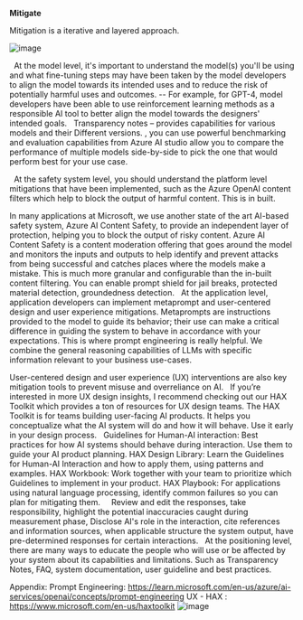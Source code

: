 **Mitigate**

Mitigation is a iterative and layered approach. 

![image](https://github.com/user-attachments/assets/a10f7798-d7f7-4b18-bf60-b6c8c494d42e)

 
At the model level, it's important to understand the model(s) you'll be using and what fine-tuning steps may have been taken by the model developers to align the model towards its intended uses and to reduce the risk of potentially harmful uses and outcomes.
-- For example, for GPT-4, model developers have been able to use reinforcement learning methods as a responsible AI tool to better align the model towards the designers' intended goals.
 
Transparency notes – provides capabilities for various models and their Different versions.
, you can use powerful benchmarking and evaluation capabilities from Azure AI studio allow you to compare the performance of multiple models side-by-side to pick the one that would perform best for your use case.

 
At the safety system level, you should understand the platform level mitigations that have been implemented, such as the Azure OpenAI content filters which help to block the output of harmful content. This is in built. 

In many applications at Microsoft, we use another state of the art  AI-based safety system, Azure AI Content Safety, to provide an independent layer of protection, helping you to block the output of risky content. Azure AI Content Safety is a content moderation offering that goes around the model and monitors the inputs and outputs to help identify and prevent attacks from being successful and catches places where the models make a mistake. This is much more granular and configurable than the in-built content filtering. You can enable prompt shield for jail breaks, protected material detection, groundedness detection.
 
At the application level, application developers can implement metaprompt and user-centered design and user experience mitigations. Metaprompts are instructions provided to the model to guide its behavior; their use can make a critical difference in guiding the system to behave in accordance with your expectations. This is where prompt engineering is really helpful. We combine the general reasoning capabilities of LLMs with specific information relevant to your business use-cases.

User-centered design and user experience (UX) interventions are also key mitigation tools to prevent misuse and overreliance on AI.
 
If you’re interested in more UX design insights, I recommend checking out our HAX Toolkit which provides a ton of resources for UX design teams.
The HAX Toolkit is for teams building user-facing AI products. It helps you conceptualize what the AI system will do and how it will behave. Use it early in your design process.
 
Guidelines for Human-AI interaction: Best practices for how AI systems should behave during interaction. Use them to guide your AI product planning.
HAX Design Library: Learn the Guidelines for Human-AI Interaction and how to apply them, using patterns and examples.
HAX Workbook: Work together with your team to prioritize which Guidelines to implement in your product.
HAX Playbook: For applications using natural language processing, identify common failures so you can plan for mitigating them.
 
 
Review and edit the responses, take responsibility, highlight the potential inaccuracies caught during measurement phase, Disclose AI's role in the interaction, cite references and information sources, when applicable structure the system output, have pre-determined responses for certain interactions.
 
At the positioning level, there are many ways to educate the people who will use or be affected by your system about its capabilities and limitations. Such as Transparency Notes, FAQ, system documentation, user guideline and best practices.

Appendix:
Prompt Engineering: https://learn.microsoft.com/en-us/azure/ai-services/openai/concepts/prompt-engineering
UX - HAX : https://www.microsoft.com/en-us/haxtoolkit
![image](https://github.com/user-attachments/assets/7bfa9064-6cd7-4710-9e0c-08e78298ed92)

